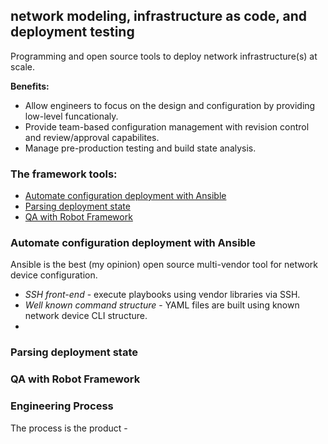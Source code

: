 ## network modeling, infrastructure as code, and deployment testing
Programming and open source tools to deploy network infrastructure(s) at scale.

**Benefits:**   
* Allow engineers to focus on the design and configuration by providing low-level funcationaly.  
* Provide team-based configuration management with revision control and review/approval capabilites.  
* Manage pre-production testing and build state analysis.

### The framework tools:  
* [Automate configuration deployment with Ansible](#Automate-configuration-deployment-with-ansible)
* [Parsing deployment state](#parsing-deployment-state)
* [QA with Robot Framework](#qa-with-robot-framework)


### Automate configuration deployment with Ansible
Ansible is the best (my opinion) open source multi-vendor tool for network device configuration.
* _SSH front-end_ - execute playbooks using vendor libraries via SSH.
* _Well known command structure_ - YAML files are built using known network device CLI structure.
* 



### Parsing deployment state


### QA with Robot Framework


### Engineering Process  
The process is the product -





